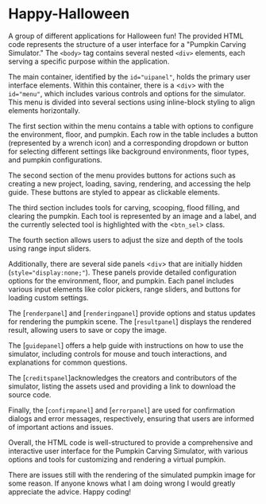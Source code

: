 # Happy-Halloween
A group of different applications for Halloween fun!
The provided HTML code represents the structure of a user interface for a "Pumpkin Carving Simulator." The `<body>` tag contains several nested `<div>` elements, each serving a specific purpose within the application.

The main container, identified by the `id="uipanel"`, holds the primary user interface elements. Within this container, there is a <`div`> with the `id="menu"`, which includes various controls and options for the simulator. This menu is divided into several sections using inline-block styling to align elements horizontally.

The first section within the menu contains a table with options to configure the environment, floor, and pumpkin. Each row in the table includes a button (represented by a wrench icon) and a corresponding dropdown or button for selecting different settings like background environments, floor types, and pumpkin configurations.

The second section of the menu provides buttons for actions such as creating a new project, loading, saving, rendering, and accessing the help guide. These buttons are styled to appear as clickable elements.

The third section includes tools for carving, scooping, flood filling, and clearing the pumpkin. Each tool is represented by an image and a label, and the currently selected tool is highlighted with the <`btn_sel`> class.

The fourth section allows users to adjust the size and depth of the tools using range input sliders.

Additionally, there are several side panels <`div`> that are initially hidden (`style="display:none;"`). These panels provide detailed configuration options for the environment, floor, and pumpkin. Each panel includes various input elements like color pickers, range sliders, and buttons for loading custom settings.

The [`renderpanel`] and [`renderingpanel`] provide options and status updates for rendering the pumpkin scene. The [`resultpanel`] displays the rendered result, allowing users to save or copy the image.

The [`guidepanel`] offers a help guide with instructions on how to use the simulator, including controls for mouse and touch interactions, and explanations for common questions.

The [`creditspanel`]acknowledges the creators and contributors of the simulator, listing the assets used and providing a link to download the source code.

Finally, the [`confirmpanel`] and [`errorpanel`] are used for confirmation dialogs and error messages, respectively, ensuring that users are informed of important actions and issues.

Overall, the HTML code is well-structured to provide a comprehensive and interactive user interface for the Pumpkin Carving Simulator, with various options and tools for customizing and rendering a virtual pumpkin.


There are issues still with the rendering of the simulated pumpkin image for some reason. If anyone knows what I am doing wrong I would greatly appreciate the advice. Happy coding!
